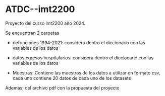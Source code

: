 # ATDC--imt2200
Proyecto del curso imt2200 año 2024. 

Se encuentran 2 carpetas 

- defunciones 1994-2021: considera dentro el diccionario con las variables de los datos

- datos egresos hospitalarios: considera dentro el diccionario con las variables de los datos
- Muestras: Contiene las muestras de los datos a utilizar en formato csv, cada uno contiene 20 datos de cada uno de los datasets

Además, del archivo pdf con la propuesta del proyecto
